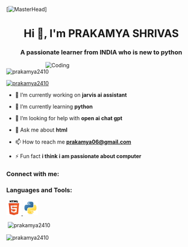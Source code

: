 [![MasterHead](https://as1.ftcdn.net/v2/jpg/02/21/97/86/1000_F_221978639_EyPBA9tuscYhW6rhaO5EiVzdG8hvQSgV.jpg)]
<h1 align="center">Hi 👋, I'm PRAKAMYA SHRIVAS</h1>
<h3 align="center">A passionate learner from INDIA who is new to python</h3>
<img align="right" alt="Coding" width="400" src="https://cdn.dribbble.com/users/1162077/screenshots/3848914/programmer.gif">


<p align="left"> <img src="https://komarev.com/ghpvc/?username=prakamya2410&label=Profile%20views&color=0e75b6&style=flat" alt="prakamya2410" /> </p>

<p align="left"> <a href="https://github.com/ryo-ma/github-profile-trophy"><img src="https://github-profile-trophy.vercel.app/?username=prakamya2410" alt="prakamya2410" /></a> </p>

- 🔭 I’m currently working on **jarvis ai assistant**

- 🌱 I’m currently learning **python**

- 🤝 I’m looking for help with **open ai chat gpt**

- 💬 Ask me about **html**

- 📫 How to reach me **prakamya06@gmail.com**

- ⚡ Fun fact **i think i am passionate about computer**

<h3 align="left">Connect with me:</h3>
<p align="left">
</p>

<h3 align="left">Languages and Tools:</h3>
<p align="left"> <a href="https://www.w3.org/html/" target="_blank" rel="noreferrer"> <img src="https://raw.githubusercontent.com/devicons/devicon/master/icons/html5/html5-original-wordmark.svg" alt="html5" width="40" height="40"/> </a> <a href="https://www.python.org" target="_blank" rel="noreferrer"> <img src="https://raw.githubusercontent.com/devicons/devicon/master/icons/python/python-original.svg" alt="python" width="40" height="40"/> </a> </p>

<p>&nbsp;<img align="center" src="https://github-readme-stats.vercel.app/api?username=prakamya2410&show_icons=true&locale=en" alt="prakamya2410" /></p>

<p><img align="center" src="https://github-readme-streak-stats.herokuapp.com/?user=prakamya2410&" alt="prakamya2410" /></p>



